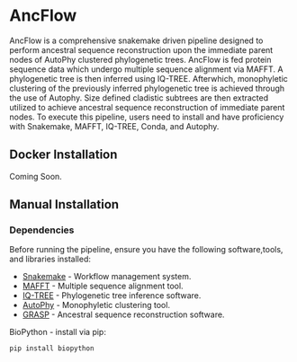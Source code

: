 # AncFlow
AncFlow is a comprehensive snakemake driven pipeline designed to perform ancestral sequence reconstruction upon the immediate parent nodes of AutoPhy clustered phylogenetic trees. AncFlow is fed protein sequence data which undergo multiple sequence alignment via MAFFT. A phylogenetic tree is then inferred using IQ-TREE. Afterwhich, monophyletic clustering of the previously inferred phylogenetic tree is achieved through the use of Autophy. Size defined cladistic subtrees are then extracted utilized to achieve ancestral sequence reconstruction of immediate parent nodes. To execute this pipeline, users need to install and have proficiency with Snakemake, MAFFT, IQ-TREE, Conda, and Autophy.

## Docker Installation

Coming Soon.

## Manual Installation

### Dependencies
Before running the pipeline, ensure you have the following software,tools, and libraries installed:

- [Snakemake](https://snakemake.readthedocs.io/en/stable/getting_started/installation.html) - Workflow management system.
- [MAFFT](https://mafft.cbrc.jp/alignment/software/) - Multiple sequence alignment tool.
- [IQ-TREE](http://www.iqtree.org/) - Phylogenetic tree inference software.
- [AutoPhy](https://github.com/aortizsax/autophy) - Monophyletic clustering tool.
- [GRASP](https://github.com/bodenlab/GRASP) - Ancestral sequence reconstruction software.

BioPython - install via pip:

```bash
pip install biopython
```



